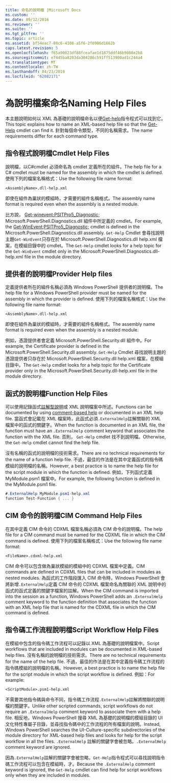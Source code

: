 ```yaml
---
title: 命名的說明檔 |Microsoft Docs
ms.custom: ''
ms.date: 09/12/2016
ms.reviewer: ''
ms.suite: ''
ms.tgt_pltfrm: ''
ms.topic: article
ms.assetid: bf54eac7-88c6-4108-a5f6-2f0906d1662b
caps.latest.revision: 5
ms.openlocfilehash: f65a90023df88fceafae1d1875ddf46b9088e2b8
ms.sourcegitcommit: e7445ba8203da304286c591ff513900ad1c244a4
ms.translationtype: MT
ms.contentlocale: zh-TW
ms.lasthandoff: 04/23/2019
ms.locfileid: "62082171"
---
```

# <a name="naming-help-files"></a><span data-ttu-id="a8fac-102">為說明檔案命名</span><span class="sxs-lookup"><span data-stu-id="a8fac-102">Naming Help Files</span></span>

<span data-ttu-id="a8fac-103">本主題說明如何以 XML 為基礎的說明檔命名以便[Get-help](/powershell/module/Microsoft.PowerShell.Core/Get-Help)指令程式可以找到它。</span><span class="sxs-lookup"><span data-stu-id="a8fac-103">This topic explains how to name an XML-based help file so that the [Get-Help](/powershell/module/Microsoft.PowerShell.Core/Get-Help) cmdlet can find it.</span></span> <span data-ttu-id="a8fac-104">針對每個命令類型，不同的名稱需求。</span><span class="sxs-lookup"><span data-stu-id="a8fac-104">The name requirements differ for each command type.</span></span>

## <a name="cmdlet-help-files"></a><span data-ttu-id="a8fac-105">指令程式說明檔</span><span class="sxs-lookup"><span data-stu-id="a8fac-105">Cmdlet Help Files</span></span>

<span data-ttu-id="a8fac-106">說明檔，以C#cmdlet 必須命名為 cmdlet 定義所在的組件。</span><span class="sxs-lookup"><span data-stu-id="a8fac-106">The help file for a C# cmdlet must be named for the assembly in which the cmdlet is defined.</span></span> <span data-ttu-id="a8fac-107">使用下列的檔案名稱格式：</span><span class="sxs-lookup"><span data-stu-id="a8fac-107">Use the following file name format:</span></span>

```
<AssemblyName>.dll-help.xml
```

<span data-ttu-id="a8fac-108">即使在組件為巢狀的模組時，才需要的組件名稱格式。</span><span class="sxs-lookup"><span data-stu-id="a8fac-108">The assembly name format is required even when the assembly is a nested module.</span></span>

<span data-ttu-id="a8fac-109">比方說， [Get-winevent;PSITPro5_Diagnostic;](/powershell/module/Microsoft.PowerShell.Diagnostics/Get-WinEvent) Microsoft.PowerShell.Diagnostics.dll 組件中所定義的 cmdlet。</span><span class="sxs-lookup"><span data-stu-id="a8fac-109">For example, the [Get-WinEvent;PSITPro5_Diagnostic;](/powershell/module/Microsoft.PowerShell.Diagnostics/Get-WinEvent) cmdlet is defined in the Microsoft.PowerShell.Diagnostics.dll assembly.</span></span> <span data-ttu-id="a8fac-110">`Get-Help` Cmdlet 會尋找說明主題`Get-WinEvent`只存在於 Microsoft.PowerShell.Diagnostics.dll help.xml 檔案，在模組目錄中的 cmdlet。</span><span class="sxs-lookup"><span data-stu-id="a8fac-110">The `Get-Help` cmdlet looks for a help topic for the `Get-WinEvent` cmdlet only in the Microsoft.PowerShell.Diagnostics.dll-help.xml file in the module directory.</span></span>

## <a name="provider-help-files"></a><span data-ttu-id="a8fac-111">提供者的說明檔</span><span class="sxs-lookup"><span data-stu-id="a8fac-111">Provider Help files</span></span>

<span data-ttu-id="a8fac-112">定義提供者所在的組件名稱必須為 Windows PowerShell 提供者的說明檔。</span><span class="sxs-lookup"><span data-stu-id="a8fac-112">The help file for a Windows PowerShell provider must be named for the assembly in which the provider is defined.</span></span> <span data-ttu-id="a8fac-113">使用下列的檔案名稱格式：</span><span class="sxs-lookup"><span data-stu-id="a8fac-113">Use the following file name format:</span></span>

```
<AssemblyName>.dll-help.xml
```

<span data-ttu-id="a8fac-114">即使在組件為巢狀的模組時，才需要的組件名稱格式。</span><span class="sxs-lookup"><span data-stu-id="a8fac-114">The assembly name format is required even when the assembly is a nested module.</span></span>

<span data-ttu-id="a8fac-115">例如，憑證提供者會定義 Microsoft.PowerShell.Security.dll 組件中。</span><span class="sxs-lookup"><span data-stu-id="a8fac-115">For example, the Certificate provider is defined in the Microsoft.PowerShell.Security.dll assembly.</span></span> <span data-ttu-id="a8fac-116">`Get-Help` Cmdlet 尋找說明主題的憑證提供者只存在於 Microsoft.PowerShell.Security.dll help.xml 檔案，在模組目錄中。</span><span class="sxs-lookup"><span data-stu-id="a8fac-116">The `Get-Help` cmdlet looks for a help topic for the Certificate provider only in the Microsoft.PowerShell.Security.dll-help.xml file in the module directory.</span></span>

## <a name="function-help-files"></a><span data-ttu-id="a8fac-117">函式的說明檔</span><span class="sxs-lookup"><span data-stu-id="a8fac-117">Function Help Files</span></span>

<span data-ttu-id="a8fac-118">可以使用記錄函式[註解型說明](/powershell/module/microsoft.powershell.core/about/about_comment_based_help)或 XML 說明檔案中所述。</span><span class="sxs-lookup"><span data-stu-id="a8fac-118">Functions can be documented by using [comment-based help](/powershell/module/microsoft.powershell.core/about/about_comment_based_help) or documented in an XML help file.</span></span> <span data-ttu-id="a8fac-119">當函式會記載在 XML 檔案時，此函式必須`.ExternalHelp`註解關聯的 XML 檔案中的函式的關鍵字。</span><span class="sxs-lookup"><span data-stu-id="a8fac-119">When the function is documented in an XML file, the function must have an `.ExternalHelp` comment keyword that associates the function with the XML file.</span></span> <span data-ttu-id="a8fac-120">否則， `Get-Help` cmdlet 找不到說明檔。</span><span class="sxs-lookup"><span data-stu-id="a8fac-120">Otherwise, the `Get-Help` cmdlet cannot find the help file.</span></span>

<span data-ttu-id="a8fac-121">沒有名稱的函式的說明檔的技術需求。</span><span class="sxs-lookup"><span data-stu-id="a8fac-121">There are no technical requirements for the name of a function help file.</span></span> <span data-ttu-id="a8fac-122">不過，最佳的作法是在其中定義函式的指令碼模組的說明檔的名稱。</span><span class="sxs-lookup"><span data-stu-id="a8fac-122">However, a best practice is to name the help file for the script module in which the function is defined.</span></span> <span data-ttu-id="a8fac-123">例如，下列函式定義 MyModule.psm1 檔案中。</span><span class="sxs-lookup"><span data-stu-id="a8fac-123">For example, the following function is defined in the MyModule.psm1 file.</span></span>

```csharp
#.ExternalHelp MyModule.psm1-help.xml
function Test-Function { ... }
```

## <a name="cim-command-help-files"></a><span data-ttu-id="a8fac-124">CIM 命令的說明檔</span><span class="sxs-lookup"><span data-stu-id="a8fac-124">CIM Command Help Files</span></span>

<span data-ttu-id="a8fac-125">在其中定義 CIM 命令的 CDXML 檔案名稱必須為 CIM 命令的說明檔。</span><span class="sxs-lookup"><span data-stu-id="a8fac-125">The help file for a CIM command must be named for the CDXML file in which the CIM command is defined.</span></span> <span data-ttu-id="a8fac-126">使用下列的檔案名稱格式：</span><span class="sxs-lookup"><span data-stu-id="a8fac-126">Use the following file name format:</span></span>

```
<FileName>.cdxml-help.xml
```

<span data-ttu-id="a8fac-127">CIM 命令可以包含做為巢狀模組的模組中的 CDXML 檔案中定義。</span><span class="sxs-lookup"><span data-stu-id="a8fac-127">CIM commands are defined in CDXML files that can be included in modules as nested modules.</span></span> <span data-ttu-id="a8fac-128">為函式的工作階段匯入 CIM 命令時，Windows PowerShell 會將新增`.ExternalHelp`定義 CIM 命令的 CDXML 檔案命名為關聯的 XML 說明中的函式的函式定義的關鍵字檔案的註解。</span><span class="sxs-lookup"><span data-stu-id="a8fac-128">When the CIM command is imported into the session as a function, Windows PowerShell adds an `.ExternalHelp` comment keyword to the function definition that associates the function with an XML help file that is named for the CDXML file in which the CIM command is defined.</span></span>

## <a name="script-workflow-help-files"></a><span data-ttu-id="a8fac-129">指令碼工作流程說明檔</span><span class="sxs-lookup"><span data-stu-id="a8fac-129">Script Workflow Help Files</span></span>

<span data-ttu-id="a8fac-130">在模組中包含的指令碼工作流程可以記錄以 XML 為基礎的說明檔案中。</span><span class="sxs-lookup"><span data-stu-id="a8fac-130">Script workflows that are included in modules can be documented in XML-based help files.</span></span> <span data-ttu-id="a8fac-131">沒有名稱的說明檔的技術需求。</span><span class="sxs-lookup"><span data-stu-id="a8fac-131">There are no technical requirements for the name of the help file.</span></span> <span data-ttu-id="a8fac-132">不過，最佳的作法是在其中定義指令碼工作流程的指令碼模組的說明檔的名稱。</span><span class="sxs-lookup"><span data-stu-id="a8fac-132">However, a best practice is to name the help file for the script module in which the script workflow is defined.</span></span> <span data-ttu-id="a8fac-133">例如：</span><span class="sxs-lookup"><span data-stu-id="a8fac-133">For example:</span></span>

```
<ScriptModule>.psm1-help.xml
```

<span data-ttu-id="a8fac-134">不需要其他指令碼與命令不同，指令碼工作流程`.ExternalHelp`註解將關聯的說明檔的關鍵字。</span><span class="sxs-lookup"><span data-stu-id="a8fac-134">Unlike other scripted commands, script workflows do not require an `.ExternalHelp` comment keyword to associate them with a help file.</span></span> <span data-ttu-id="a8fac-135">相反地，Windows PowerShell 搜尋 XML 為基礎的說明檔的模組目錄的 UI 文化特性專屬子目錄，並尋找指令碼中的工作流程的所有檔案的說明。</span><span class="sxs-lookup"><span data-stu-id="a8fac-135">Instead, Windows PowerShell searches the UI-Culture-specific subdirectories of the module directory for XML-based help files and looks for help for the script workflow in all the files.</span></span> <span data-ttu-id="a8fac-136">`.ExternalHelp` 註解的關鍵字會被忽略。</span><span class="sxs-lookup"><span data-stu-id="a8fac-136">`.ExternalHelp` comment keyword are ignored.</span></span>

<span data-ttu-id="a8fac-137">因為`.ExternalHelp`註解的關鍵字會被忽略，`Get-Help`指令程式可以尋找說明指令碼工作流程可以包含在模組時，才。</span><span class="sxs-lookup"><span data-stu-id="a8fac-137">Because the `.ExternalHelp` comment keyword is ignored, the `Get-Help` cmdlet can find help for script workflows only when they are included in modules.</span></span>